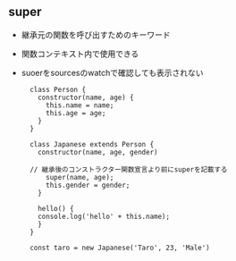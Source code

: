 ## super
- 継承元の関数を呼び出すためのキーワード
- 関数コンテキスト内で使用できる

- suoerをsourcesのwatchで確認しても表示されない


        class Person {
          constructor(name, age) {
            this.name = name;
            this.age = age;  
          }
        }
      
        class Japanese extends Person {
          constructor(name, age, gender)
      
        // 継承後のコンストラクター関数宣言より前にsuperを記載する
            super(name, age);
            this.gender = gender; 
          }
        
          hello() {
          console.log('hello' + this.name);
          }
        }
        
        const taro = new Japanese('Taro', 23, 'Male')
